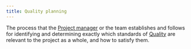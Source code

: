 ```yaml
---
title: Quality planning
---
```

The process that the [Project manager](danielesalvatore/project-management/foundations-of-project-management/actors/project-manager/project-manager.md) or the team establishes and follows for identifying and determining exactly which standards of [Quality](danielesalvatore/project-management/project-execution/quality-management/quality.md) are relevant to the project as a whole, and how to satisfy them. 